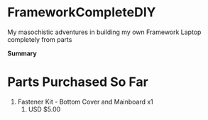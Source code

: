 # FrameworkCompleteDIY
My masochistic adventures in building my own Framework Laptop completely from parts

**Summary**

# Parts Purchased So Far
1. Fastener Kit - Bottom Cover and Mainboard x1
   1. USD $5.00
